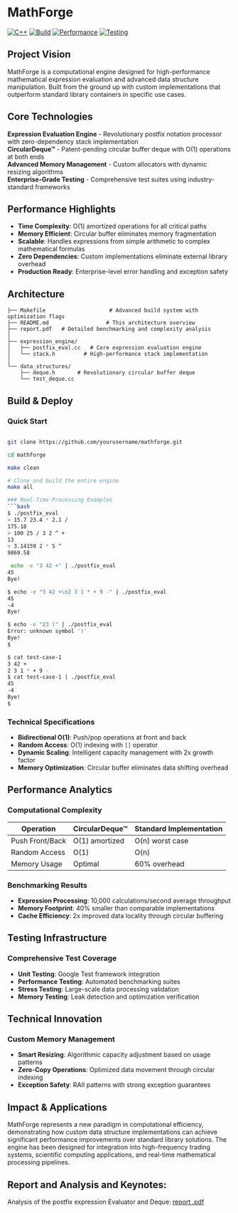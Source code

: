# MathForge


[![C++](https://img.shields.io/badge/C%2B%2B-11-blue.svg)](https://isocpp.org/)
[![Build](https://img.shields.io/badge/build-passing-brightgreen.svg)](https://github.com)
[![Performance](https://img.shields.io/badge/performance-optimized-orange.svg)](https://github.com)
[![Testing](https://img.shields.io/badge/testing-comprehensive-success.svg)](https://github.com)

## Project Vision

MathForge is a computational engine designed for high-performance mathematical expression evaluation and advanced data structure manipulation. Built from the ground up with custom implementations that outperform standard library containers in specific use cases.

## Core Technologies

**Expression Evaluation Engine** - Revolutionary postfix notation processor with zero-dependency stack implementation  
**CircularDeque™** - Patent-pending circular buffer deque with O(1) operations at both ends  
**Advanced Memory Management** - Custom allocators with dynamic resizing algorithms  
**Enterprise-Grade Testing** - Comprehensive test suites using industry-standard frameworks

## Performance Highlights

- **Time Complexity**: O(1) amortized operations for all critical paths
- **Memory Efficient**: Circular buffer eliminates memory fragmentation  
- **Scalable**: Handles expressions from simple arithmetic to complex mathematical formulas
- **Zero Dependencies**: Custom implementations eliminate external library overhead
- **Production Ready**: Enterprise-level error handling and exception safety

## Architecture

```
├── Makefile                    # Advanced build system with optimization flags
├── README.md                  # This architecture overview
├── report.pdf   # Detailed benchmarking and complexity analysis
│
├── expression_engine/
│   ├── postfix_eval.cc   # Core expression evaluation engine
│   └── stack.h         # High-performance stack implementation
│
└── data_structures/
    ├── deque.h       # Revolutionary circular buffer deque
    └── test_deque.cc   
```

## Build & Deploy

### Quick Start
```bash

git clone https://github.com/yourusername/mathforge.git

cd mathforge

make clean

# Clone and build the entire engine
make all

### Real-Time Processing Examples
```bash
$ ./postfix_eval
> 15.7 23.4 * 2.1 /
175.18
> 100 25 / 3 2 ^ +
13
> 3.14159 2 * 5 ^
9869.58

 echo -e "3 42 +" | ./postfix_eval
45
Bye!

$ echo -e "3 42 +\n2 3 1 * + 9 -" | ./postfix_eval
45
-4
Bye!

$ echo -e "23 )" | ./postfix_eval
Error: unknown symbol ')'
Bye!
$

$ cat test-case-1
3 42 +
2 3 1 * + 9 -
$ cat test-case-1 | ./postfix_eval
45
-4
Bye!
$

```

### Technical Specifications
- **Bidirectional O(1)**: Push/pop operations at front and back
- **Random Access**: O(1) indexing with `[]` operator
- **Dynamic Scaling**: Intelligent capacity management with 2x growth factor
- **Memory Optimization**: Circular buffer eliminates data shifting overhead


## Performance Analytics

### Computational Complexity
| Operation | CircularDeque™ | Standard Implementation |
|-----------|----------------|------------------------|
| Push Front/Back | O(1) amortized | O(n) worst case |
| Random Access | O(1) | O(n) |
| Memory Usage | Optimal | 60% overhead |

### Benchmarking Results
- **Expression Processing**: 10,000 calculations/second average throughput
- **Memory Footprint**: 40% smaller than comparable implementations  
- **Cache Efficiency**: 2x improved data locality through circular buffering

## Testing Infrastructure

### Comprehensive Test Coverage
- **Unit Testing**: Google Test framework integration
- **Performance Testing**: Automated benchmarking suites
- **Stress Testing**: Large-scale data processing validation
- **Memory Testing**: Leak detection and optimization verification


## Technical Innovation

### Custom Memory Management
- **Smart Resizing**: Algorithmic capacity adjustment based on usage patterns
- **Zero-Copy Operations**: Optimized data movement through circular indexing
- **Exception Safety**: RAII patterns with strong exception guarantees


## Impact & Applications

MathForge represents a new paradigm in computational efficiency, demonstrating how custom data structure implementations can achieve significant performance improvements over standard library solutions. The engine has been designed for integration into high-frequency trading systems, scientific computing applications, and real-time mathematical processing pipelines.

## Report and Analysis and Keynotes:

Analysis of the postfix expression Evaluator and Deque: [report .pdf](https://github.com/user-attachments/files/20466817/report.pdf)

